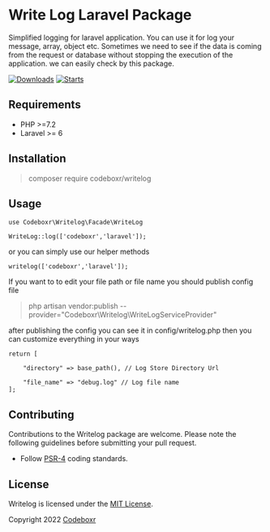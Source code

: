 # Write Log Laravel Package

Simplified logging for laravel application. You can use it for log your message, array, object etc. Sometimes we need to see if the data is coming from the request or database without stopping the execution of the application. we can easily check by this package.

[![Downloads](https://img.shields.io/packagist/dt/codeboxr/writelog)](https://packagist.org/packages/codeboxr/writelog)
[![Starts](https://img.shields.io/packagist/stars/codeboxr/writelog)](https://packagist.org/packages/codeboxr/writelog)

## Requirements

- PHP >=7.2
- Laravel >= 6

## Installation

> composer require codeboxr/writelog

## Usage

```
use Codeboxr\Writelog\Facade\WriteLog

WriteLog::log(['codeboxr','laravel']);
```

or you can simply use our helper methods

```
writelog(['codeboxr','laravel']);
```

If you want to to edit your file path or file name you should publish config file

> php artisan vendor:publish --provider="Codeboxr\Writelog\WriteLogServiceProvider"

after publishing the config you can see it in config/writelog.php then you can customize everything in your ways

```
return [
    
    "directory" => base_path(), // Log Store Directory Url
    
    "file_name" => "debug.log" // Log file name
];
```

## Contributing

Contributions to the Writelog package are welcome. Please note the following guidelines before submitting your pull request.

- Follow [PSR-4](http://www.php-fig.org/psr/psr-4/) coding standards.

## License

Writelog is licensed under the [MIT License](http://opensource.org/licenses/MIT).

Copyright 2022 [Codeboxr](https://codeboxr.com)
